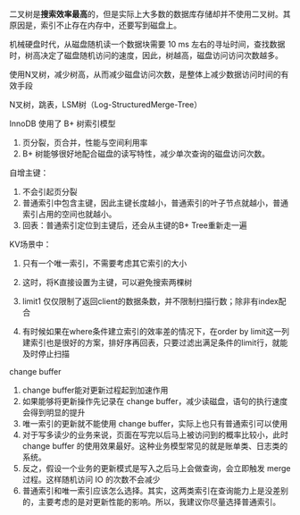 

二叉树是**搜索效率最高**的，但是实际上大多数的数据库存储却并不使用二叉树。其原因是，索引不止存在内存中，还要写到磁盘上。



机械硬盘时代，从磁盘随机读一个数据块需要 10 ms 左右的寻址时间，查找数据时，树高决定了磁盘随机访问的速度，因此，树越高，磁盘访问访问次数越多。



使用N叉树，减少树高，从而减少磁盘访问次数，是整体上减少数据访问时间的有效手段



N叉树，跳表，LSM树（Log-StructuredMerge-Tree）

InnoDB 使用了 B+ 树索引模型

1. 页分裂，页合并，性能与空间利用率
2. B+ 树能够很好地配合磁盘的读写特性，减少单次查询的磁盘访问次数。



自增主键：

1. 不会引起页分裂
2. 普通索引中包含主键，因此主键长度越小，普通索引的叶子节点就越小，普通索引占用的空间也就越小。
3. 回表：普通索引定位到主键后，还会从主键的B+ Tree重新走一遍



KV场景中：

1. 只有一个唯一索引，不需要考虑其它索引的大小
2. 这时，将K直接设置为主键，可以避免搜索两棵树



1. limit1 仅仅限制了返回client的数据条数，并不限制扫描行数；除非有index配合
2. 有时候如果在where条件建立索引的效率差的情况下，在order by limit这一列建索引也是很好的方案，排好序再回表，只要过滤出满足条件的limit行，就能及时停止扫描



change buffer

1. change buffer能对更新过程起到加速作用
2. 如果能够将更新操作先记录在 change buffer，减少读磁盘，语句的执行速度会得到明显的提升
3. 唯一索引的更新就不能使用 change buffer，实际上也只有普通索引可以使用
4. 对于写多读少的业务来说，页面在写完以后马上被访问到的概率比较小，此时 change buffer 的使用效果最好。这种业务模型常见的就是账单类、日志类的系统。
5. 反之，假设一个业务的更新模式是写入之后马上会做查询，会立即触发 merge 过程。这样随机访问 IO 的次数不会减少
6. 普通索引和唯一索引应该怎么选择。其实，这两类索引在查询能力上是没差别的，主要考虑的是对更新性能的影响。所以，我建议你尽量选择普通索引。